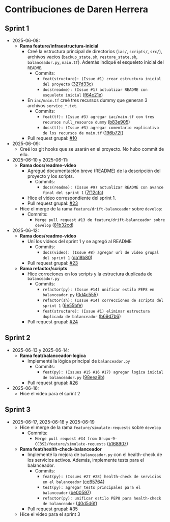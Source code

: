 # Contribuciones de Daren Herrera

## Sprint 1
- 2025-06-08:
    - **Rama feature/infraestructura-inicial**
        - Creé la estructura principal de directorios (`iac/`, `scripts/`, `src/`), archivos vacíos (`backup_state.sh`, `restore_state.sh`, `balanceador.py`, `main.tf`). Además indiqué el esqueleto inicial del `README`.
            - Commits:
                - `feat(structure): (Issue #1) crear estructura inicial del proyecto` ([327d33c](https://github.com/Grupo-9-CC3S2/Proyecto-7/commit/327d33c04ca3d7e50e063e4f8a0806a810c05ad8))
                - `docs(readme): (Issue #1) actualizar README con esqueleto inicial` ([f64c21e](https://github.com/Grupo-9-CC3S2/Proyecto-7/commit/f64c21e55283bc25fb3acad8c571e89bac82d038))
        - En `iac/main.tf` creé tres recursos dummy que generan 3 archivos `service_*.txt`.
            - Commits:
                - `feat(tf): (Issue #3) agregar iac/main.tf con tres recursos null_resource dummy` ([b83e905](https://github.com/Grupo-9-CC3S2/Proyecto-7/commit/b83e9057407ce86e0c8b61cc1f87a729458cb583))
                - `docs(tf): (Issue #3) agregar comentario explicativo de los recursos de main.tf` ([196b72f](https://github.com/Grupo-9-CC3S2/Proyecto-7/commit/196b72f9a61f7eaf5b765c9549f8361820805bc6))
        - Pull request grupal: [#10](https://github.com/Grupo-9-CC3S2/Proyecto-7/pull/10)
- 2025-06-09:
    - Creé los git hooks que se usarán en el proyecto. No hubo commit de ello.
- 2025-06-10 y 2025-06-11:
    - **Rama docs/readme-video**
        - Agregué documentación breve (README) de la descripción del proyecto y los scripts.
            - Commits:
                - `docs(readme): (Issue #9) actualizar README con avance final del sprint 1` ([7f12cfc](https://github.com/Grupo-9-CC3S2/Proyecto-7/commit/7f12cfcdef223c8383ffa0f76a7bd49f04f7e478))
        - Hice el video correspondiente del sprint 1.
        - Pull request grupal: [#23](https://github.com/Grupo-9-CC3S2/Proyecto-7/pull/23)
    - Hice el merge de la rama `feature/drift-balanceador` sobre `develop`:
        - Commits:
            - `Merge pull request #13 de feature/drift-balanceador sobre develop` ([81b32cd](https://github.com/Grupo-9-CC3S2/Proyecto-7/commit/81b32cd01317fd66811670dced17e5e0409b8ab7))
- 2025-06-12:
    - **Rama docs/readme-video**
        - Uní los videos del sprint 1 y se agregó al README
            - Commits:
                - `docs(video): (Issue #8) agregar url de video grupal del sprint 1` ([da18b80](https://github.com/Grupo-9-CC3S2/Proyecto-7/commit/da18b80e9d011b3f41d7ea5fea7aeb7c5c93b864))
        -  Pull request grupal: [#23](https://github.com/Grupo-9-CC3S2/Proyecto-7/pull/23)
    - **Rama refactor/scripts**
        - Hice correciones en los scripts y la estructura duplicada de `balanceador.py`
            - Commits:
                - `refactor(py): (Issue #14) unificar estilo PEP8 en balanceador.py` ([0d4c555](https://github.com/Grupo-9-CC3S2/Proyecto-7/commit/0d4c555ddb258b48b7c1067ea14463e3949091e9))
                - `refactor(sh): (Issue #14) correcciones de scripts del sprint 1` ([6e55bfe](https://github.com/Grupo-9-CC3S2/Proyecto-7/commit/6e55bfe679de4a06d4390cd98bab259a342ef228))
                - `feat(structure): (Issue #1) eliminar estructura duplicada de balanceador` ([b69d7b6](https://github.com/Grupo-9-CC3S2/Proyecto-7/commit/b69d7b6c7049f777d3812a41fae12208fa2c0526))
        - Pull request grupal: [#24](https://github.com/Grupo-9-CC3S2/Proyecto-7/pull/24)

## Sprint 2
- 2025-06-13 y 2025-06-14:
    - **Rama feat/balanceador-logica**
        - Implementé la lógica principal de `balanceador.py`
            - Commits:
                - `feat(py): (Issues #15 #16 #17) agregar logica inicial de balanceador.py` ([98eea9b](https://github.com/Grupo-9-CC3S2/Proyecto-7/commit/98eea9ba08e468e4c20054529d5976459eada1d6))
        - Pull request grupal: [#26](https://github.com/Grupo-9-CC3S2/Proyecto-7/pull/26)
- 2025-06-16:
    - Hice el video para el sprint 2
    
## Sprint 3
- 2025-06-17, 2025-06-18 y 2025-06-19
    - Hice el merge de la rama `feature/simulate-requests` sobre `develop`
        - Commits:
            - `Merge pull request #34 from Grupo-9-CC3S2/feature/simulate-requests` ([b168907](https://github.com/Grupo-9-CC3S2/Proyecto-7/commit/b1689072f4e9a836619ddae99ca8a99057bafaeb))
    - **Rama feat/health-check-balanceador**
        - Implementé la mejora de `balanceador.py` con el health-check de los servicios activos. Además, implemente tests para el balanceador.
            - Commits:
                - `feat(py): (Issues #27 #28) health-check de servicios en el balanceador` ([ce65764](https://github.com/Grupo-9-CC3S2/Proyecto-7/commit/ce6576487333902a4a95e9bee7f57a19e3739a20))
                - `test(py): agregar tests principales para el balanceador` ([be00597](https://github.com/Grupo-9-CC3S2/Proyecto-7/commit/be00597e349310f195ef328f0b1515beff9f7758))
                - `refactor(py): unificar estilo PEP8 para health-check de balanceador` ([40d5d6f](https://github.com/Grupo-9-CC3S2/Proyecto-7/commit/40d5d6f5bc862697b6f2c34602d1be7b861372c6))
        - Pull request grupal: [#35](https://github.com/Grupo-9-CC3S2/Proyecto-7/pull/35)
    - Hice el video para el sprint 3